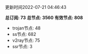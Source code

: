 更新时间2022-07-21 04:46:43

**总订阅: 73**
**总节点: 3560**
**有效节点: 808**
- trojan节点: 48
- ss节点: 682
- v2ray节点: 75
- ssr节点: 3
